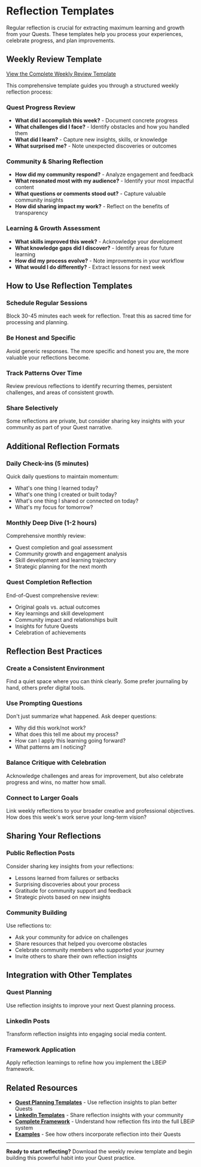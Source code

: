 # Reflection Templates

Regular reflection is crucial for extracting maximum learning and growth from your Quests. These templates help you process your experiences, celebrate progress, and plan improvements.

## Weekly Review Template

[View the Complete Weekly Review Template](../../templates/reflection/weekly-review-template.md)

This comprehensive template guides you through a structured weekly reflection process:

### Quest Progress Review
- **What did I accomplish this week?** - Document concrete progress
- **What challenges did I face?** - Identify obstacles and how you handled them
- **What did I learn?** - Capture new insights, skills, or knowledge
- **What surprised me?** - Note unexpected discoveries or outcomes

### Community & Sharing Reflection
- **How did my community respond?** - Analyze engagement and feedback
- **What resonated most with my audience?** - Identify your most impactful content
- **What questions or comments stood out?** - Capture valuable community insights
- **How did sharing impact my work?** - Reflect on the benefits of transparency

### Learning & Growth Assessment
- **What skills improved this week?** - Acknowledge your development
- **What knowledge gaps did I discover?** - Identify areas for future learning
- **How did my process evolve?** - Note improvements in your workflow
- **What would I do differently?** - Extract lessons for next week

## How to Use Reflection Templates

### Schedule Regular Sessions
Block 30-45 minutes each week for reflection. Treat this as sacred time for processing and planning.

### Be Honest and Specific
Avoid generic responses. The more specific and honest you are, the more valuable your reflections become.

### Track Patterns Over Time
Review previous reflections to identify recurring themes, persistent challenges, and areas of consistent growth.

### Share Selectively
Some reflections are private, but consider sharing key insights with your community as part of your Quest narrative.

## Additional Reflection Formats

### Daily Check-ins (5 minutes)
Quick daily questions to maintain momentum:
- What's one thing I learned today?
- What's one thing I created or built today?
- What's one thing I shared or connected on today?
- What's my focus for tomorrow?

### Monthly Deep Dive (1-2 hours)
Comprehensive monthly review:
- Quest completion and goal assessment
- Community growth and engagement analysis
- Skill development and learning trajectory
- Strategic planning for the next month

### Quest Completion Reflection
End-of-Quest comprehensive review:
- Original goals vs. actual outcomes
- Key learnings and skill development
- Community impact and relationships built
- Insights for future Quests
- Celebration of achievements

## Reflection Best Practices

### Create a Consistent Environment
Find a quiet space where you can think clearly. Some prefer journaling by hand, others prefer digital tools.

### Use Prompting Questions
Don't just summarize what happened. Ask deeper questions:
- Why did this work/not work?
- What does this tell me about my process?
- How can I apply this learning going forward?
- What patterns am I noticing?

### Balance Critique with Celebration
Acknowledge challenges and areas for improvement, but also celebrate progress and wins, no matter how small.

### Connect to Larger Goals
Link weekly reflections to your broader creative and professional objectives. How does this week's work serve your long-term vision?

## Sharing Your Reflections

### Public Reflection Posts
Consider sharing key insights from your reflections:
- Lessons learned from failures or setbacks
- Surprising discoveries about your process
- Gratitude for community support and feedback
- Strategic pivots based on new insights

### Community Building
Use reflections to:
- Ask your community for advice on challenges
- Share resources that helped you overcome obstacles
- Celebrate community members who supported your journey
- Invite others to share their own reflection insights

## Integration with Other Templates

### Quest Planning
Use reflection insights to improve your next Quest planning process.

### LinkedIn Posts
Transform reflection insights into engaging social media content.

### Framework Application
Apply reflection learnings to refine how you implement the LBEiP framework.

## Related Resources

- **[Quest Planning Templates](quest-planning.md)** - Use reflection insights to plan better Quests
- **[LinkedIn Templates](linkedin-posts.md)** - Share reflection insights with your community
- **[Complete Framework](../framework.md)** - Understand how reflection fits into the full LBEiP system
- **[Examples](../examples/)** - See how others incorporate reflection into their Quests

---

**Ready to start reflecting?** Download the weekly review template and begin building this powerful habit into your Quest practice.
